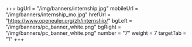 +++
bgUrl = "/img/banners/internship.jpg"
mobileUrl = "/img/banners/internship_mo.jpg"
hrefUrl = "https://www.openeuler.org/zh/internship/"
bgLeft = "/img/banners/pc_banner_white.png"
bgRight = "/img/banners/pc_banner_white.png"
number = "7"
weight =  7
targetTab = "1"
+++